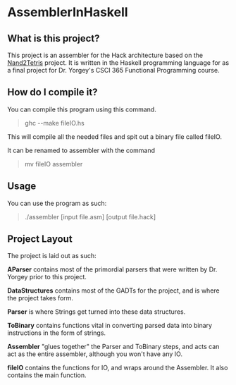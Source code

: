 # AssemblerInHaskell

## What is this project?

This project is an assembler for the Hack architecture based on the [Nand2Tetris](https://www.nand2tetris.org/) project. It is written in the Haskell programming language for as a final project for Dr. Yorgey's CSCI 365 Functional Programming course.

## How do I compile it?

You can compile this program using this command.

> ghc --make fileIO.hs

This will compile all the needed files and spit out a binary file called fileIO. 

It can be renamed to assembler with the command

> mv fileIO assembler

## Usage

You can use the program as such:

> ./assembler [input file.asm] [output file.hack]

## Project Layout

The project is laid out as such:

**AParser** contains most of the primordial parsers that were written by Dr. Yorgey prior to this project. 

**DataStructures** contains most of the GADTs for the project, and is where the project takes form. 

**Parser** is where Strings get turned into these data structures.

**ToBinary** contains functions vital in converting parsed data into binary instructions in the form of strings. 

**Assembler** "glues together" the Parser and ToBinary steps, and acts can act as the entire assembler, although you won't have any IO.

**fileIO** contains the functions for IO, and wraps around the Assembler. It also contains the main function.


